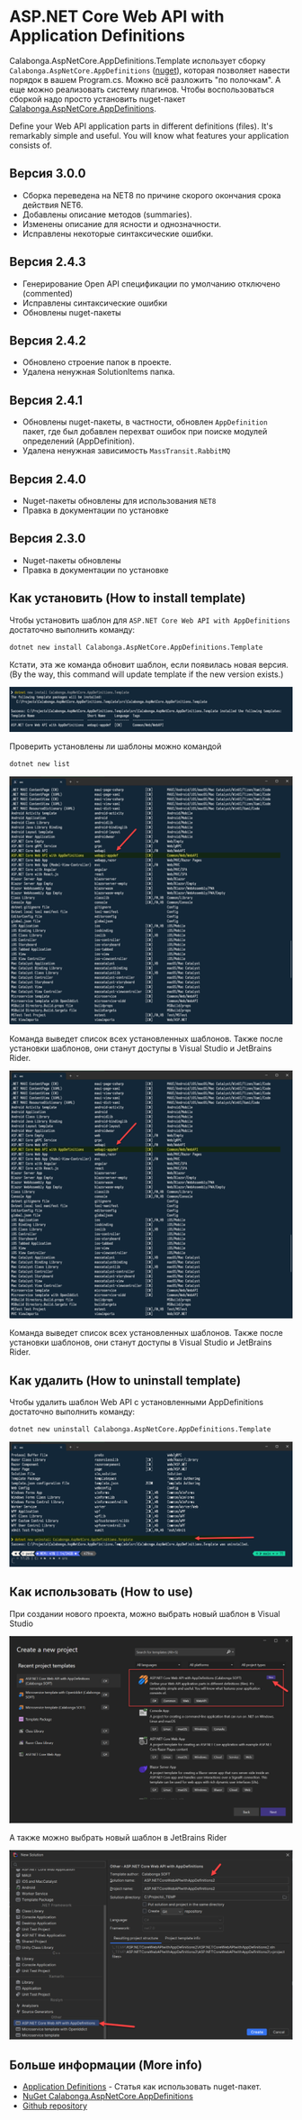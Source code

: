 # ASP.NET Core Web API with Application Definitions

Calabonga.AspNetCore.AppDefinitions.Template использует сборку `Calabonga.AspNetCore.AppDefinitions` ([nuget](https://github.com/Calabonga/Calabonga.AspNetCore.AppDefinitions)), которая позволяет навести порядок в вашем Program.cs. Можно всё разложить "по полочкам". А еще можно реализовать систему плагинов. Чтобы воспользоваться сборкой надо просто установить nuget-пакет [Calabonga.AspNetCore.AppDefinitions](https://www.nuget.org/packages/Calabonga.AspNetCore.AppDefinitions/).

Define your Web API application parts in different definitions (files). It's remarkably simple and useful. You will know what features your application consists of.

## Версия 3.0.0
* Сборка переведена на NET8 по причине скорого окончания срока действия NET6.
* Добавлены описание методов (summaries).
* Изменены описание для ясности и однозначности.
* Исправлены некоторые синтаксические ошибки.

## Версия 2.4.3
* Генерирование Open API спецификации по умолчанию отключено (commented)
* Исправлены синтаксические ошибки
* Обновлены nuget-пакеты

## Версия 2.4.2
* Обновлено строение папок в проекте.
* Удалена ненужная SolutionItems папка.

## Версия 2.4.1

* Обновлены nuget-пакеты, в частности, обновлен `AppDefinition` пакет, где был добавлен перехват ошибок при поиске модулей определений (AppDefinition).
* Удалена ненужная зависимость `MassTransit.RabbitMQ`

## Версия 2.4.0

* Nuget-пакеты обновлены для использования `NET8`
* Правка в документации по установке

## Версия 2.3.0

* Nuget-пакеты обновлены
* Правка в документации по установке

## Как установить (How to install template)

Чтобы установить шаблон для `ASP.NET Core Web API with AppDefinitions` достаточно выполнить команду:

``` bash
dotnet new install Calabonga.AspNetCore.AppDefinitions.Template
```

Кстати, эта же команда обновит шаблон, если появилась новая версия. (By the way, this command will update template if the new version exists.)

![install appdef](whatnot/images/install-appdef.png)

Проверить установлены ли шаблоны можно командой 
``` bash
dotnet new list
```

![installed appdef](whatnot/images/template-appdef-installed.png)

Команда выведет список всех установленных шаблонов. Также после установки шаблонов, они станут доступы в Visual Studio и JetBrains Rider. 

![installed appdef](whatnot/images/template-appdef-installed.png)

Команда выведет список всех установленных шаблонов. Также после установки шаблонов, они станут доступы в Visual Studio и JetBrains Rider. 

## Как удалить (How to uninstall template)
Чтобы удалить шаблон Web API с установленными AppDefinitions достаточно выполнить команду:

``` bash
dotnet new uninstall Calabonga.AspNetCore.AppDefinitions.Template
```

![uninstall appdef](whatnot/images/uninstall-appdef.png)

## Как использовать (How to use)

При создании нового проекта, можно выбрать новый шаблон в Visual Studio

![visual-studio-template](whatnot/images/new-project-create.png)

А также можно выбрать новый шаблон в JetBrains Rider

![rider-template](whatnot/images/new-project-create2.png)

## Больше информации (More info)

* [Application Definitions](https://www.calabonga.net/blog/post/devtool-21-application-definitions) - Статья как использовать nuget-пакет.
* [NuGet Calabonga.AspNetCore.AppDefinitions](https://www.nuget.org/packages/Calabonga.AspNetCore.AppDefinitions/)
* [Github repository](https://github.com/Calabonga/Calabonga.AspNetCore.AppDefinitions)
